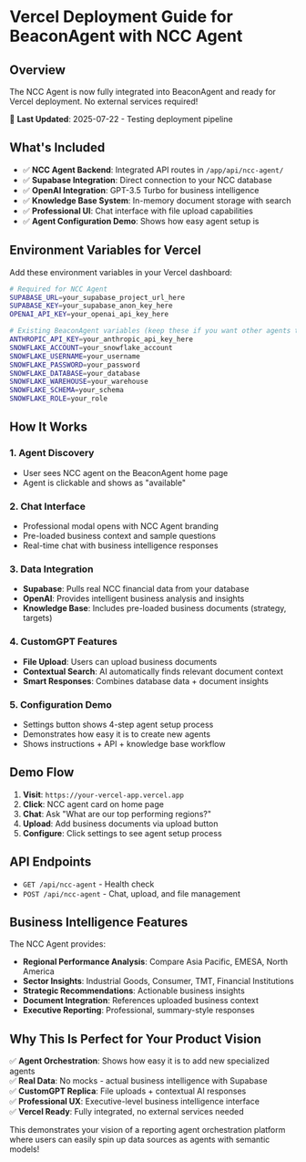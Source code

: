 # Vercel Deployment Guide for BeaconAgent with NCC Agent

## Overview
The NCC Agent is now fully integrated into BeaconAgent and ready for Vercel deployment. No external services required! 

🔄 **Last Updated**: 2025-07-22 - Testing deployment pipeline

## What's Included
- ✅ **NCC Agent Backend**: Integrated API routes in `/app/api/ncc-agent/`
- ✅ **Supabase Integration**: Direct connection to your NCC database
- ✅ **OpenAI Integration**: GPT-3.5 Turbo for business intelligence
- ✅ **Knowledge Base System**: In-memory document storage with search
- ✅ **Professional UI**: Chat interface with file upload capabilities
- ✅ **Agent Configuration Demo**: Shows how easy agent setup is

## Environment Variables for Vercel

Add these environment variables in your Vercel dashboard:

```bash
# Required for NCC Agent
SUPABASE_URL=your_supabase_project_url_here
SUPABASE_KEY=your_supabase_anon_key_here
OPENAI_API_KEY=your_openai_api_key_here

# Existing BeaconAgent variables (keep these if you want other agents to work)
ANTHROPIC_API_KEY=your_anthropic_api_key_here
SNOWFLAKE_ACCOUNT=your_snowflake_account
SNOWFLAKE_USERNAME=your_username
SNOWFLAKE_PASSWORD=your_password
SNOWFLAKE_DATABASE=your_database
SNOWFLAKE_WAREHOUSE=your_warehouse
SNOWFLAKE_SCHEMA=your_schema
SNOWFLAKE_ROLE=your_role
```

## How It Works

### 1. **Agent Discovery**
- User sees NCC agent on the BeaconAgent home page
- Agent is clickable and shows as "available"

### 2. **Chat Interface**
- Professional modal opens with NCC Agent branding
- Pre-loaded business context and sample questions
- Real-time chat with business intelligence responses

### 3. **Data Integration**
- **Supabase**: Pulls real NCC financial data from your database
- **OpenAI**: Provides intelligent business analysis and insights
- **Knowledge Base**: Includes pre-loaded business documents (strategy, targets)

### 4. **CustomGPT Features**
- **File Upload**: Users can upload business documents
- **Contextual Search**: AI automatically finds relevant document context
- **Smart Responses**: Combines database data + document insights

### 5. **Configuration Demo**
- Settings button shows 4-step agent setup process
- Demonstrates how easy it is to create new agents
- Shows instructions + API + knowledge base workflow

## Demo Flow

1. **Visit**: `https://your-vercel-app.vercel.app`
2. **Click**: NCC agent card on home page
3. **Chat**: Ask "What are our top performing regions?"
4. **Upload**: Add business documents via upload button
5. **Configure**: Click settings to see agent setup process

## API Endpoints

- `GET /api/ncc-agent` - Health check
- `POST /api/ncc-agent` - Chat, upload, and file management

## Business Intelligence Features

The NCC Agent provides:
- **Regional Performance Analysis**: Compare Asia Pacific, EMESA, North America
- **Sector Insights**: Industrial Goods, Consumer, TMT, Financial Institutions
- **Strategic Recommendations**: Actionable business insights
- **Document Integration**: References uploaded business context
- **Executive Reporting**: Professional, summary-style responses

## Why This Is Perfect for Your Product Vision

✅ **Agent Orchestration**: Shows how easy it is to add new specialized agents  
✅ **Real Data**: No mocks - actual business intelligence with Supabase  
✅ **CustomGPT Replica**: File uploads + contextual AI responses  
✅ **Professional UX**: Executive-level business intelligence interface  
✅ **Vercel Ready**: Fully integrated, no external services needed  

This demonstrates your vision of a reporting agent orchestration platform where users can easily spin up data sources as agents with semantic models!